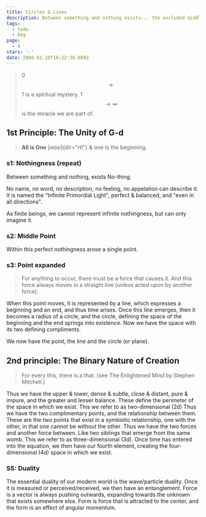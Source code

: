```yaml
---
title: Circles & Lines
description: Between something and nothing exists... the excluded middle.
tags:
  - todo
  - beg
page:
  - 4
stars: '-'
date: 2008-01-10T18:22:39.609Z
---
```


> 0 $$\rightarrow$$ 1 is a spiritual mystery. 1 $$\rightarrow \infty$$ is the miracle we are part of.

## 1st Principle: <b>The Unity of G-d</b>

> **All is One** [שׁמא]{dir="rtl"} & one is the beginning.

### s1: Nothingness (repeat)

Between something and nothing, exists No-thing.

No name, no word, no description, no feeling, no appelation can describe it. It is named the "Infinite Primordial Light", perfect & balanced, and "even in all directions".

As finite beings, we cannot represent infinite nothingness, but can only imagine it.

### s2: Middle Point

Within this perfect nothingness arose a single point.

### s3: Point expanded

> For anything to occur, there must be a force that causes it. And this force always moves in a straight line (unless acted upon by another force).

When this point moves, it is represented by a line, which expresses a beginning and an end, and thus time arises. Once this line emerges, then it becomes a radius of a circle, and the circle, defining the space of the beginning and the end springs into existence. Now we have the space with its two defining compliments.

We now have the point, the line and the circle (or plane).

## 2nd principle: <b>The Binary Nature of Creation</b>

> For every this, there is a that. (see The Enlightened Mind by Stephen Mitchell.)

Thus we have the upper & lower, dense & subtle, close & distant, pure & impure, and the greater and lesser balance. These define the perimeter of the space in which we exist. This we refer to as two-dimensional (2d) Thus we have the two complimentary points, and the relationship between them. These are the two points that exist in a symbiotic relationship, one with the other, in that one cannot be without the other. Thus we have the two forces and another force between. Like two siblings that emerge from the same womb. This we refer to as three-dimensional (3d). Once time has entered into the equation, we then have our fourth element, creating the four-dimensional (4d) space in which we exist.

### S5: Duality

The essential duality of our modern world is the wave/particle duality. Once it is measured or perceived/received, we then have an entanglement. Force is a vector is always pushing outwards, expanding towards the unknown that exists somewhere else. Form is force that is attracted to the center, and the form is an effect of angular momentum.
